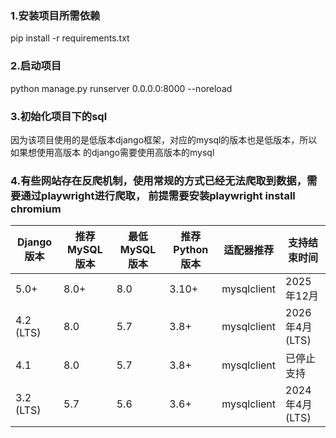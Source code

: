 ### 1.安装项目所需依赖
pip install -r requirements.txt
### 2.启动项目
python manage.py runserver 0.0.0.0:8000 --noreload 
### 3.初始化项目下的sql
因为该项目使用的是低版本django框架，对应的mysql的版本也是低版本，所以如果想使用高版本
的django需要使用高版本的mysql

### 4.有些网站存在反爬机制，使用常规的方式已经无法爬取到数据，需要通过playwright进行爬取， 前提需要安装playwright install chromium

| Django 版本 | 推荐 MySQL 版本 | 最低 MySQL 版本 | 推荐 Python 版本 | 适配器推荐     | 支持结束时间       |
|------------|----------------|----------------|-----------------|---------------|-------------------|
| 5.0+       | 8.0+           | 8.0            | 3.10+           | mysqlclient   | 2025年12月        |
| 4.2 (LTS)  | 8.0            | 5.7            | 3.8+            | mysqlclient   | 2026年4月 (LTS)   |
| 4.1        | 8.0            | 5.7            | 3.8+            | mysqlclient   | 已停止支持        |
| 3.2 (LTS)  | 5.7            | 5.6            | 3.6+            | mysqlclient   | 2024年4月 (LTS)   |